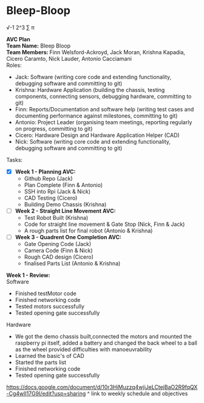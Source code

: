 # Bleep-Bloop

√-1 2^3 ∑ π

<strong>AVC Plan</strong><br>
<strong>Team Name:</strong> Bleep Bloop<br>
<strong>Team Members: </strong>Finn Welsford-Ackroyd, Jack Moran, Krishna Kapadia, Cicero Caramto, Nick Lauder, Antonio Cacciamani<br>
Roles: 
<ul>
  <li>Jack: Software (writing core code and extending functionality, debugging software and committing to git)</li>
  <li>Krishna: Hardware Application (building the chassis, testing components, connecting sensors, debugging hardware, committing to git)</li>
  <li>Finn: Reports/Documentation and software help (writing test cases and documenting performance against milestones, committing to git)</li>
  <li>Antonio: Project Leader (organising team meetings, reporting regularly on progress, committing to git)</li>
  <li>Cicero: Hardware Design and Hardware Application Helper (CAD)</li>
  <li>Nick: Software (writing core code and extending functionality, debugging software and committing to git)</li>
</ul>

Tasks:
- [x] <strong>Week 1 - Planning AVC: </strong> 
  <ul>
    <li>Github Repo (Jack)</li>
    <li>Plan Complete (Finn & Antonio)</li>
    <li>SSH into Rpi (Jack & Nick)</li> 
    <li>CAD Testing (Cicero)</li>
    <li>Building Demo Chassis (Krishna)</li>
  </ul>
- [ ] <strong>Week 2 - Straight Line Movement AVC:</strong>
  <ul>
    <li>Test Robot Built (Krishna)</li> 
    <li>Code for straight line movement & Gate Stop (Nick, Finn & Jack)</li>
    <li>A rough parts list for final robot (Antonio & Krishna)</li>
  </ul>
- [ ] <strong>Week 3 - Quadrent One Completion AVC:</strong>
  <ul>
    <li>Gate Opening Code (Jack)</li> 
    <li>Camera Code (Finn & Nick)</li> 
    <li>Rough CAD design (Cicero)</li> 
    <li>finalised Parts List (Antonio & Krishna)</li> 
  </ul>

<strong> Week 1 - Review: </strong>
<br>
Software
<ul>
  <li>Finished testMotor code</li>
  <li>Finished networking code</li>
  <li>Tested motors successfully</li>
  <li>Tested opening gate successfully</li>
</ul>
Hardware
<ul> 
  <li>We got the demo chassis built,connected the motors and mounted the raspberry pi itself, added a battery and changed the back wheel to a ball as the wheel provided difficulties with manoeuvrability</li>
  <li>Learned the basic's of CAD</li>
  <li>Started the parts list</li>
  <li>Finished networking code</li>
  <li>Tested opening gate successfully</li>
</ul>

https://docs.google.com/document/d/10r3HiMuzzq4wjiJeLCtejBaO2R9fqQX-Cg4wlI17G9I/edit?usp=sharing
^ link to weekly schedule and objectives
